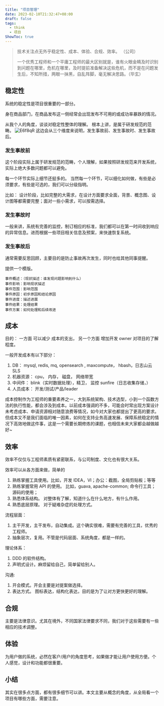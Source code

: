 ```yaml
---
title: "项目管理"
date: 2023-02-10T21:32:47+08:00
draft: false
tags:
  - think
  - 项目
ShowToc: true
---
```


> 技术关注点无外乎稳定性、成本、体验、合规、效率。 （公司）
>
> 一个优秀工程师和一个平庸工程师的最大区别就是，谁有火眼金睛及时识别到问题在哪里，危机在哪里，及时提前准备解决这些危机，而不是在问题发生后，不知所措，两眼一抹黑，自乱阵脚，毫无解决思路。（毕玄）

## 稳定性

系统的稳定性是项目很重要的一部分。

身在商品部门，在商品发布这一侧经常会出现发布不可用的或成功率暴跌的情况。

从我个人的角度，谈谈对稳定性整体的理解。 根本上讲，是属于研发规范的范畴。
![E6f8qR](http://qiniu.chalme.top/blog/20230210/E6f8qR.jpg)
这边会从三个维度来说明，发生事故前、发生事故时、发生事故后。

### 发生事故前

这个阶段实际上属于研发规范的范畴，个人理解，如果按照研发规范来开发系统，实际上绝大多数问题都可以避免。

每一个环节实际上细节还挺多的。 当然每一个环节，可以细化如何做，有些是必须要求，有些是可选的，我们可以分级指明。

比如： 设计阶段，比如完整的大需求，在设计方面要求全面，背景、概念图、设计图等都需要完整；面对一些小需求，可以按需选择。

### 发生事故时

一般来讲，系统有完善的监控，制订相应的标准，我们都可以在第一时间收到响应的异常信息。进而根据一些项目相关信息及预案，来快速恢复系统。

### 发生事故后

通常需要反思回顾，主要目的是防止事故再次发生，同时也给其他同事提醒。

提供一个模版。

```text
事件概述：（现状描述：谁发现问题影响到什么）
事件影响：影响现状描述
事件范围：影响范围
事件原因：初步原因和结论原因
事件进度：描述进展
事件结果：处理结果
事件方案：如何处理和后续改进
```

## 成本

目的： 一方面 可以减少 成本的支出， 另一个方面 增加开发 owner 对项目的了解程度。

一般开发成本有以下部分：

1. DB： mysql, redis, mq, opensearch , maxcompute， hbash，日志山云 SLS
2. 机器资源： cpu， 内存， 磁盘， 网络带宽
3. 中间件： blink（实时数据处理），精卫， 监控 sunfire（日志收集存储，）
4. 人员成本： 开发/测试/产品/leader

成本控制作为工程师的重要素养之一，大到系统架构、技术选型，小到一个函数方法的执行性能，都会涉及到成本。以前成本强调的不多，可能会时常出现方案设计未考虑成本、申请资源相对随意浪费等情况，如今对大家也都提出了更高的要求。但成本又不是我们面临的唯一因素，如何在支持业务高速发展、保障系统稳定的情况下高效地做这件事，这是一个需要长期修炼的课题，也相信未来大家都会越做越好~

## 效率

效率不仅仅与工程师素质有紧密联系，与公司制度、文化也有很大关系。

效率可以从各方面来做，简单的

1. 熟练掌握工具使用。比如，开发 IDEA，VI；办公：截图，全局剪贴板；等等
2. 熟练掌握常用 API 的使用。 比如，guava, apache-common; 命令行工具；源码的使用；
3. 熟悉体系结构。 对整体有了解，知道什么在什么地方，有什么作用。
4. 熟悉底层原理。 对于疑难杂症的处理方式。

流程层面：

1. 主干开发，主干发布，自动集成。这个确实很难，需要有完善的工具，优秀的工程师。
2. 抽象层次，复用。不管是代码层面、系统角度，都是一样的。

理论体系：

1. DDD 的软件结构。
2. 声明式设计。麻烦留给自己，简单留给别人。

沟通:

1. 开会模式。开会主要是对提案做选择。
2. 表达方式。 图标表达，结构化表达，目的是为了让对方更快更好的理解。

## 合规

主要是法律意识。尤其在境外，不同国家法律要求不同，我们对于这些需要有一些相应的技术调整。

## 体验

为用户做的系统，必然在客户/用户的角度思考，如果做才能让用户使用方便。个人感觉，设计和功能都很重要。

## 小结

其实在很多点方面，都有很多细节可以讲。本文主要从概念的角度，从全局看一个项目有哪些方面，需要注意。

